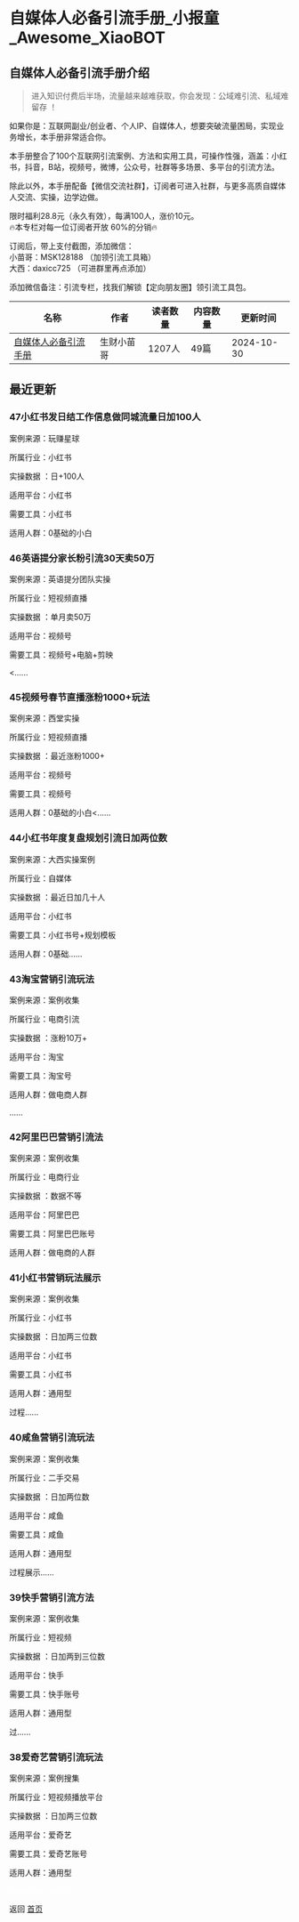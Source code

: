 # 自媒体人必备引流手册_小报童_Awesome_XiaoBOT

## 自媒体人必备引流手册介绍
> 进入知识付费后半场，流量越来越难获取，你会发现：公域难引流、私域难留存 ！    
    
如果你是：互联网副业/创业者、个人IP、自媒体人，想要突破流量困局，实现业务增长，本手册非常适合你。    
    
本手册整合了100个互联网引流案例、方法和实用工具，可操作性强，涵盖：小红书，抖音，B站，视频号，微博，公众号，社群等多场景、多平台的引流方法。    
    
除此以外，本手册配备【微信交流社群】，订阅者可进入社群，与更多高质自媒体人交流、实操，边学边做。    
    
限时福利28.8元（永久有效），每满100人，涨价10元。    
🔥本专栏对每一位订阅者开放 60%的分销🔥    
    
订阅后，带上支付截图，添加微信：    
小苗哥：MSK128188 （加领引流工具箱）    
大西：daxicc725 （可进群里再点添加）    
    
添加微信备注：引流专栏，找我们解锁【定向朋友圈】领引流工具包。  
  


|名称|作者|读者数量|内容数量|更新时间|
|---|---|---|---|---|
|[自媒体人必备引流手册](https://xiaobot.net/p/MSk1888999?refer=0b133df9-27dc-423b-8101-639049001c13)|生财小苗哥|1207人|49篇|2024-10-30|

## 最近更新
### 47小红书发日结工作信息做同城流量日加100人

案例来源：玩赚星球

所属行业：小红书

实操数据 ：日+100人

适用平台：小红书

需要工具：小红书

适用人群：0基础的小白

### 46英语提分家长粉引流30天卖50万

案例来源：英语提分团队实操

所属行业：短视频直播

实操数据 ：单月卖50万

适用平台：视频号

需要工具：视频号+电脑+剪映

<......

### 45视频号春节直播涨粉1000+玩法

案例来源：西堂实操

所属行业：短视频直播

实操数据 ：最近涨粉1000+

适用平台：视频号

需要工具：视频号

适用人群：0基础的小白<......

### 44小红书年度复盘规划引流日加两位数

案例来源：大西实操案例

所属行业：自媒体

实操数据 ：最近日加几十人

适用平台：小红书

需要工具：小红书号+规划模板

适用人群：0基础......

### 43淘宝营销引流玩法

案例来源：案例收集

所属行业：电商引流

实操数据 ：涨粉10万+

适用平台：淘宝

需要工具：淘宝号

适用人群：做电商人群

......

### 42阿里巴巴营销引流法

案例来源：案例收集

所属行业：电商行业

实操数据 ：数据不等

适用平台：阿里巴巴

需要工具：阿里巴巴账号

适用人群：做电商的人群

### 41小红书营销玩法展示

案例来源：案例收集

所属行业：小红书

实操数据 ：日加两三位数

适用平台：小红书

需要工具：小红书

适用人群：通用型

过程......

### 40咸鱼营销引流玩法

案例来源：案例收集

所属行业：二手交易

实操数据 ：日加两位数

适用平台：咸鱼

需要工具：咸鱼

适用人群：通用型

过程展示......

### 39快⼿营销引流⽅法

案例来源：案例收集

所属行业：短视频

实操数据 ：日加两到三位数

适用平台：快手

需要工具：快手账号

适用人群：通用型

过......

### 38爱奇艺营销引流玩法

案例来源：案例搜集

所属行业：短视频播放平台

实操数据 ：日加两三位数

适用平台：爱奇艺

需要工具：爱奇艺账号

适用人群：通用型


<a href="https://github.com/Reno9527/awesome-xiaobot" style="color: white; text-decoration: none;">awesome-xiaobot</a>

返回 [首页](../README.md)
